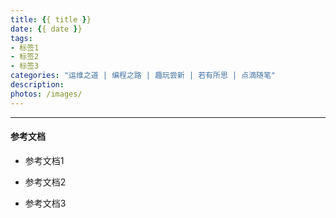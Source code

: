 ```yaml
---
title: {{ title }}
date: {{ date }}
tags:
- 标签1
- 标签2
- 标签3
categories: "运维之道 | 编程之路 | 趣玩尝新 | 若有所思 | 点滴随笔"
description: 
photos: /images/
---
```




<!--more-->




---

#### 参考文档

* 参考文档1

* 参考文档2

* 参考文档3
